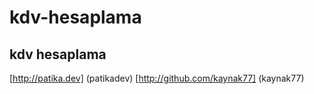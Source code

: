 ﻿# kdv-hesaplama
## kdv hesaplama
[http://patika.dev] (patikadev)
[http://github.com/kaynak77] (kaynak77)
